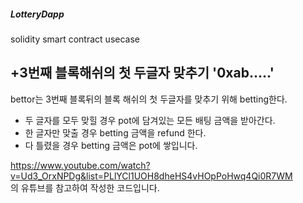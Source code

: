 ##### LotteryDapp
solidity smart contract usecase <br/>

## +3번째 블록해쉬의 첫 두글자 맞추기 '0xab.....'<br/>

bettor는 3번째 블록뒤의 블록 해쉬의 첫 두글자를 맞추기 위해 betting한다.<br/>

* 두 글자를 모두 맞힐 경우 pot에 담겨있는 모든 배팅 금액을 받아간다. <br/>
* 한 글자만 맞출 경우 betting 금액을 refund 한다. <br/>
* 다 틀렸을 경우 betting 금액은 pot에 쌓입니다. <br/>

https://www.youtube.com/watch?v=Ud3_OrxNPDg&list=PLlYCl1UOH8dheHS4vHOpPoHwq4Qi0R7WM <br/>
의 유튜브를 참고하여 작성한 코드입니다.
